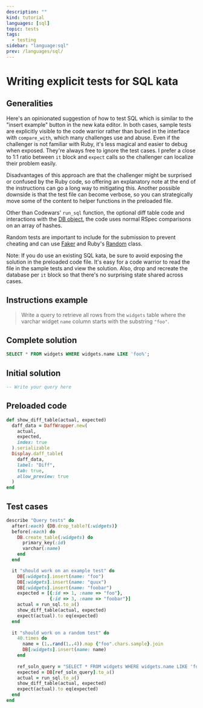 ```yaml
---
description: ""
kind: tutorial
languages: [sql]
topic: tests
tags:
  - testing
sidebar: "language:sql"
prev: /languages/sql/
---
```


# Writing explicit tests for SQL kata

## Generalities

Here's an opinionated suggestion of how to test SQL which is similar to the "insert example" button in the new kata editor. In both cases, sample tests are explicitly visible to the code warrior rather than buried in the interface with `compare_with`, which many challenges use and abuse. Even if the challenger is not familiar with Ruby, it's less magical and easier to debug when exposed. They're always free to ignore the test cases. I prefer a close to 1:1 ratio between `it` block and `expect` calls so the challenger can localize their problem easily.

Disadvantages of this approach are that the challenger might be surprised or confused by the Ruby code, so offering an explanatory note at the end of the instructions can go a long way to mitigating this. Another possible downside is that the test file can become verbose, so you can strategically move some of the content to helper functions in the preloaded file.

Other than Codewars' `run_sql` function, the optional diff table code and interactions with the [DB object](https://github.com/jeremyevans/sequel#label-A+Short+Example), the code uses normal RSpec comparisons on an array of hashes.

Random tests are important to include for the submission to prevent cheating and can use [Faker](https://github.com/faker-ruby/faker) and Ruby's [Random](https://ruby-doc.org/core-2.4.0/Random.html) class.

Note: If you do use an existing SQL kata, be sure to avoid exposing the solution in the preloaded code file. It's easy for a code warrior to read the file in the sample tests and view the solution. Also, drop and recreate the database per `it` block so that there's no surprising state shared across cases.

## Instructions example

> Write a query to retrieve all rows from the `widgets` table where the varchar widget `name` column starts with the substring `"foo"`.

## Complete solution

```sql
SELECT * FROM widgets WHERE widgets.name LIKE 'foo%';
```

## Initial solution

```sql
-- Write your query here
```

## Preloaded code

```ruby
def show_diff_table(actual, expected)
  daff_data = DaffWrapper.new(
    actual,
    expected,
    index: true
  ).serializable
  Display.daff_table(
    daff_data,
    label: "Diff",
    tab: true,
    allow_preview: true
  )
end
```

## Test cases

```ruby
describe "Query tests" do
  after(:each) {DB.drop_table?(:widgets)}
  before(:each) do
    DB.create_table(:widgets) do
      primary_key(:id)
      varchar(:name)
    end
  end

  it "should work on an example test" do
    DB[:widgets].insert(name: "foo")
    DB[:widgets].insert(name: "quux")
    DB[:widgets].insert(name: "foobar")
    expected = [{:id => 1, :name => "foo"},
                {:id => 3, :name => "foobar"}]
    actual = run_sql.to_a()
    show_diff_table(actual, expected)
    expect(actual).to eq(expected)
  end
  
  it "should work on a random test" do
    40.times do
      name = (1..rand(1..4)).map {"foo".chars.sample}.join
      DB[:widgets].insert(name: name)
    end
    
    ref_soln_query = "SELECT * FROM widgets WHERE widgets.name LIKE 'foo%';"
    expected = DB[ref_soln_query].to_a()
    actual = run_sql.to_a()
    show_diff_table(actual, expected)
    expect(actual).to eq(expected)
  end
end
```
